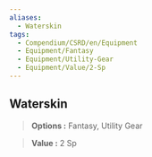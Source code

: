 ```yaml
---
aliases:
  - Waterskin
tags:
  - Compendium/CSRD/en/Equipment
  - Equipment/Fantasy
  - Equipment/Utility-Gear
  - Equipment/Value/2-Sp
---
```

  
    
## Waterskin    
    
>    
> **Options :** Fantasy, Utility Gear    
> **Value :** 2 Sp